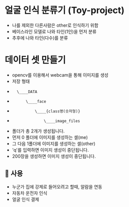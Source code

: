 # 얼굴 인식 분류기 (Toy-project)
- 나를 제외한 다른사람은 other로 인식하기 위함
- 베이스라인 모델로 나와 타인(1인)을 먼저 분류
- 추후에 나와 타인(다수)를 분류


# 데이터 셋 만들기 
- opencv를 이용해서 webcam을 통해 이미지를 생성
- 저장 형태
-       \____DATA
-           \____face
-               \____{class명(숫자형)}
-                   \____image_files

- 폴더가 총 2개가 생성됩니다.
- 먼저 0 폴더에 이미지를 생성하는 셀(me)
- 그 다음 1폴더에 이미지를 생성하는 셀(other)
- 'q'를 입력하면 이미지 생성이 중단됩니다.
- 200장을 생성하면 이미지 생성이 중단됩니다.



## 🚀 사용
- 누군가 집에 강제로 들어오려고 할때, 알람을 연동
- 자동차 운전자 인식
- 얼굴 인식 결제

